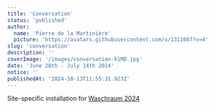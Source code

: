 ```yaml
---
title: 'Conversation'
status: 'published'
author:
  name: 'Pierre de la Martinière'
  picture: 'https://avatars.githubusercontent.com/u/1311607?v=4'
slug: 'conversation'
description: ''
coverImage: '/images/conversation-k1MD.jpg'
date: 'June 28th - July 14th 2024'
notice: ''
publishedAt: '2024-10-13T11:55:31.923Z'
---
```


Site-specific installation for [Waschraum 2024](https://wasch-raum.ch/elzara-oiseau/)